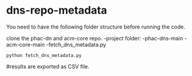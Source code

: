 # dns-repo-metadata
You need to have the following folder structure before running the code.

clone the phac-dn and acm-core repo.
-project folder:
  -phac-dns-main
  -acm-core-main
  -fetch_dns_metadata.py
```
python fetch_dns_metadata.py
```
#results are exported as CSV file.

